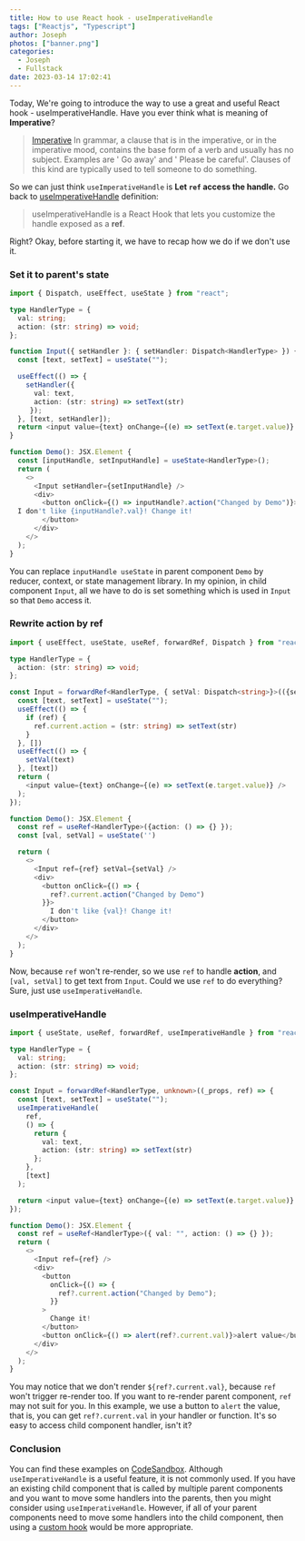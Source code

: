 ```yaml
---
title: How to use React hook - useImperativeHandle
tags: ["Reactjs", "Typescript"]
author: Joseph
photos: ["banner.png"]
categories:
  - Joseph
  - Fullstack
date: 2023-03-14 17:02:41
---
```


Today, We're going to introduce the way to use a great and useful React hook - useImperativeHandle. Have you ever think what is meaning of **Imperative**?
> [Imperative](https://www.collinsdictionary.com/dictionary/english/imperative)
> In grammar, a clause that is in the imperative, or in the imperative mood, contains the base form of a verb and usually has no subject. Examples are ' Go away' and ' Please be careful'. Clauses of this kind are typically used to tell someone to do something.

So we can just think `useImperativeHandle` is **Let `ref` access the handle.** Go back to [useImperativeHandle](https://beta.reactjs.org/reference/react/useImperativeHandle) definition:
> useImperativeHandle is a React Hook that lets you customize the handle exposed as a **ref**.

Right? Okay, before starting it, we have to recap how we do if we don't use it.

<!-- more -->

### Set it to parent's state

```typescript
import { Dispatch, useEffect, useState } from "react";

type HandlerType = {
  val: string;
  action: (str: string) => void;
};

function Input({ setHandler }: { setHandler: Dispatch<HandlerType> }) {
  const [text, setText] = useState("");

  useEffect(() => {
    setHandler({ 
      val: text, 
      action: (str: string) => setText(str)
     });
  }, [text, setHandler]);
  return <input value={text} onChange={(e) => setText(e.target.value)} />;
}

function Demo(): JSX.Element {
  const [inputHandle, setInputHandle] = useState<HandlerType>();
  return (
    <>
      <Input setHandler={setInputHandle} />
      <div>
        <button onClick={() => inputHandle?.action("Changed by Demo")}>
  I don't like {inputHandle?.val}! Change it!
        </button>
      </div>
    </>
  );
}

```

You can replace `inputHandle useState` in parent component `Demo` by reducer, context, or state management library. In my opinion, in child component `Input`, all we have to do is set something which is used in `Input` so that `Demo` access it.

### Rewrite action by ref

```typescript
import { useEffect, useState, useRef, forwardRef, Dispatch } from "react";

type HandlerType = {
  action: (str: string) => void;
};

const Input = forwardRef<HandlerType, { setVal: Dispatch<string>}>(({setVal}, ref) => {
  const [text, setText] = useState("");
  useEffect(() => {
    if (ref) {
      ref.current.action = (str: string) => setText(str)
    }
  }, [])
  useEffect(() => {
    setVal(text)
  }, [text])
  return (
    <input value={text} onChange={(e) => setText(e.target.value)} />
  );
});

function Demo(): JSX.Element {
  const ref = useRef<HandlerType>({action: () => {} });
  const [val, setVal] = useState('')

  return (
    <>
      <Input ref={ref} setVal={setVal} />
      <div>
        <button onClick={() => {
          ref?.current.action("Changed by Demo")
        }}>
          I don't like {val}! Change it!
        </button>
      </div>
    </>
  );
}

```

Now, because `ref` won't re-render, so we use `ref` to handle **action**, and `[val, setVal]` to get text from `Input`. 
Could we use `ref` to do everything? Sure, just use `useImperativeHandle`.

### useImperativeHandle

```typescript
import { useState, useRef, forwardRef, useImperativeHandle } from "react";

type HandlerType = {
  val: string;
  action: (str: string) => void;
};

const Input = forwardRef<HandlerType, unknown>((_props, ref) => {
  const [text, setText] = useState("");
  useImperativeHandle(
    ref,
    () => {
      return {
        val: text,
        action: (str: string) => setText(str)
      };
    },
    [text]
  );

  return <input value={text} onChange={(e) => setText(e.target.value)} />;
});

function Demo(): JSX.Element {
  const ref = useRef<HandlerType>({ val: "", action: () => {} });
  return (
    <>
      <Input ref={ref} />
      <div>
        <button
          onClick={() => {
            ref?.current.action("Changed by Demo");
          }}
        >
          Change it!
        </button>
        <button onClick={() => alert(ref?.current.val)}>alert value</button>
      </div>
    </>
  );
}
```

You may notice that we don't render `${ref?.current.val}`, because `ref` won't trigger re-render too. If you want to re-render parent component, `ref` may not suit for you. In this example, we use a button to `alert` the value, that is, you can get `ref?.current.val` in your handler or function. It's so easy to access child component handler, isn't it?

### Conclusion

You can find these examples on [CodeSandbox](https://codesandbox.io/s/xenodochial-saha-bm4gqb). Although `useImperativeHandle` is a useful feature, it is not commonly used. If you have an existing child component that is called by multiple parent components and you want to move some handlers into the parents, then you might consider using `useImperativeHandle`. However, if all of your parent components need to move some handlers into the child component, then using a [custom hook](https://beta.reactjs.org/learn/reusing-logic-with-custom-hooks) would be more appropriate.
